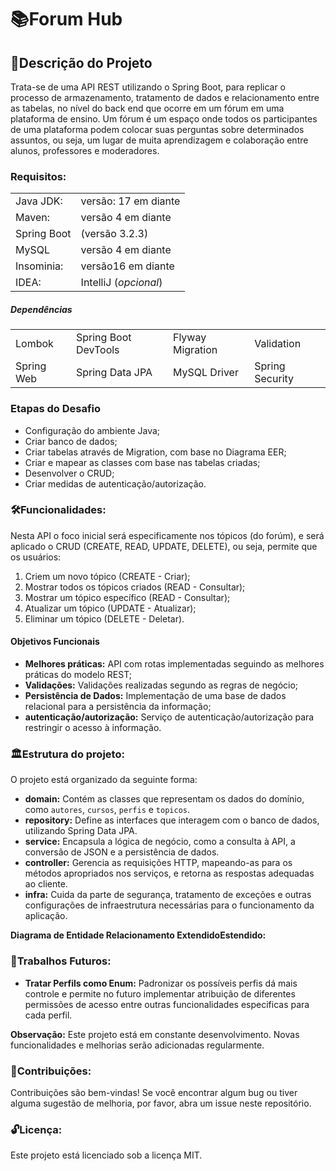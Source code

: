# 📚Forum Hub

## 📝Descrição do Projeto

Trata-se de uma API REST utilizando o Spring Boot, para replicar o processo de armazenamento, tratamento de dados e relacionamento entre as tabelas, no nível do back end que ocorre em um fórum em uma plataforma de ensino. Um fórum é um espaço onde todos os participantes de uma plataforma podem colocar suas perguntas sobre determinados assuntos, ou seja, um lugar de muita aprendizagem e colaboração entre alunos, professores e moderadores.


### Requisitos:


|           |                      |
|-----------|----------------------|
| Java JDK: | versão: 17 em diante |
| Maven:    | versão 4 em diante   |
|Spring Boot| (versão 3.2.3)|
|MySQL| versão 4 em diante|
|Insominia:|versão16 em diante|
|IDEA:|IntelliJ (_opcional_)|
##### Dependências
|           |                      |       ||
|-----------|----------------------|-------|--|
| Lombok  | Spring Boot DevTools |Flyway Migration|Validation|
| Spring Web | Spring Data JPA |MySQL Driver|Spring Security|


### Etapas do Desafio
- Configuração do ambiente Java;
- Criar banco de dados; 
- Criar tabelas através de Migration, com base no Diagrama EER;
- Criar e mapear as classes com base nas tabelas criadas;
- Desenvolver o CRUD;
- Criar medidas de autenticação/autorização.


### 🛠️Funcionalidades:

Nesta API o foco inicial será especificamente nos tópicos (do forúm), e será aplicado o CRUD (CREATE, READ, UPDATE, DELETE), ou seja, permite que os usuários:

1. Criem um novo tópico (CREATE - Criar);
2. Mostrar todos os tópicos criados (READ - Consultar);
3. Mostrar um tópico específico (READ - Consultar);
4. Atualizar um tópico (UPDATE - Atualizar);
5. Eliminar um tópico (DELETE - Deletar).

#### Objetivos Funcionais
* **Melhores práticas:** API com rotas implementadas seguindo as melhores práticas do modelo REST;
* **Validações:** Validações realizadas segundo as regras de negócio;
* **Persistência de Dados:** Implementação de uma base de dados relacional para a persistência da informação;
* **autenticação/autorização:** Serviço de autenticação/autorização para restringir o acesso à informação.


### 🏛️Estrutura do projeto:
O projeto está organizado da seguinte forma:

* **domain:** Contém as classes que representam os dados do domínio, como `autores`, `cursos`, `perfis` e `topicos`.
* **repository:** Define as interfaces que interagem com o banco de dados, utilizando Spring Data JPA.
* **service:** Encapsula a lógica de negócio, como a consulta à API, a conversão de JSON e a persistência de dados.
* **controller:** Gerencia as requisições HTTP, mapeando-as para os métodos apropriados nos serviços, e retorna as respostas adequadas ao cliente.
* **infra:** Cuida da parte de segurança, tratamento de exceções e outras configurações de infraestrutura necessárias para o funcionamento da aplicação.


**Diagrama de Entidade Relacionamento ExtendidoEstendido:**


### 🧷Trabalhos Futuros:
* **Tratar Perfils como Enum:** Padronizar os possíveis perfis dá mais controle e permite no futuro implementar atribuição de diferentes permissões de acesso entre outras funcionalidades especificas para cada perfil.


**Observação:** Este projeto está em constante desenvolvimento. Novas funcionalidades e melhorias serão adicionadas regularmente.

### 🫡Contribuições:

Contribuições são bem-vindas! Se você encontrar algum bug ou tiver alguma sugestão de melhoria, por favor, abra um issue neste repositório.

### 🔓Licença:

Este projeto está licenciado sob a licença MIT.